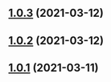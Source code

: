 ## [1.0.3](https://github.com/danmt/rxjs-obscure/compare/v1.0.2...v1.0.3) (2021-03-12)

## [1.0.2](https://github.com/danmt/rxjs-obscure/compare/v1.0.1...v1.0.2) (2021-03-12)

## [1.0.1](https://github.com/danmt/rxjs-obscure/compare/v1.0.0...v1.0.1) (2021-03-11)

